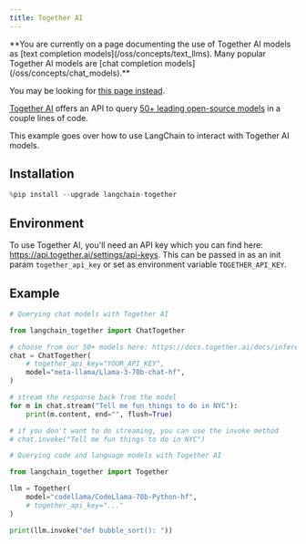 ```yaml
---
title: Together AI
---
```


<Warning>
**You are currently on a page documenting the use of Together AI models as [text completion models](/oss/concepts/text_llms). Many popular Together AI models are [chat completion models](/oss/concepts/chat_models).**

You may be looking for [this page instead](/oss/integrations/chat/together/).
</Warning>

[Together AI](https://www.together.ai/) offers an API to query [50+ leading open-source models](https://docs.together.ai/docs/inference-models) in a couple lines of code.

This example goes over how to use LangChain to interact with Together AI models.

## Installation

```python
%pip install --upgrade langchain-together
```

## Environment

To use Together AI, you'll need an API key which you can find here:
<https://api.together.ai/settings/api-keys>. This can be passed in as an init param
``together_api_key`` or set as environment variable ``TOGETHER_API_KEY``.

## Example

```python
# Querying chat models with Together AI

from langchain_together import ChatTogether

# choose from our 50+ models here: https://docs.together.ai/docs/inference-models
chat = ChatTogether(
    # together_api_key="YOUR_API_KEY",
    model="meta-llama/Llama-3-70b-chat-hf",
)

# stream the response back from the model
for m in chat.stream("Tell me fun things to do in NYC"):
    print(m.content, end="", flush=True)

# if you don't want to do streaming, you can use the invoke method
# chat.invoke("Tell me fun things to do in NYC")
```

```python
# Querying code and language models with Together AI

from langchain_together import Together

llm = Together(
    model="codellama/CodeLlama-70b-Python-hf",
    # together_api_key="..."
)

print(llm.invoke("def bubble_sort(): "))
```

